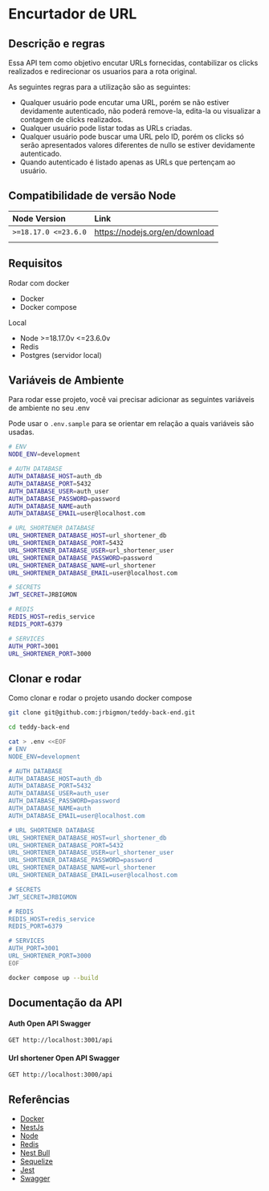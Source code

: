 
# Encurtador de URL

## Descrição e regras

Essa API tem como objetivo encutar URLs fornecidas, contabilizar os clicks realizados e redirecionar os usuarios para a rota original.

As seguintes regras para a utilização são as seguintes:
- Qualquer usuário pode encutar uma URL, porém se não estiver devidamente autenticado, não poderá remove-la, edita-la ou visualizar a contagem de clicks realizados.
- Qualquer usuário pode listar todas as URLs criadas.
- Qualquer usuário pode buscar uma URL pelo ID, porém os clicks só serão apresentados valores diferentes de nullo se estiver devidamente autenticado.
- Quando autenticado é listado apenas as URLs que pertençam ao usuário.


## Compatibilidade de versão Node

| Node Version         | Link                           |
| :------------------- | :----------------------------- |
| `>=18.17.0 <=23.6.0` | https://nodejs.org/en/download |
|                      |                                |

## Requisitos
Rodar com docker
- Docker 
- Docker compose

Local
- Node >=18.17.0v <=23.6.0v
- Redis
- Postgres (servidor local)


## Variáveis de Ambiente

Para rodar esse projeto, você vai precisar adicionar as seguintes variáveis de ambiente no seu .env

Pode usar o `.env.sample` para se orientar em relação a quais variáveis são usadas.

```bash
# ENV
NODE_ENV=development

# AUTH DATABASE
AUTH_DATABASE_HOST=auth_db
AUTH_DATABASE_PORT=5432
AUTH_DATABASE_USER=auth_user
AUTH_DATABASE_PASSWORD=password
AUTH_DATABASE_NAME=auth
AUTH_DATABASE_EMAIL=user@localhost.com

# URL SHORTENER DATABASE
URL_SHORTENER_DATABASE_HOST=url_shortener_db
URL_SHORTENER_DATABASE_PORT=5432
URL_SHORTENER_DATABASE_USER=url_shortener_user
URL_SHORTENER_DATABASE_PASSWORD=password
URL_SHORTENER_DATABASE_NAME=url_shortener
URL_SHORTENER_DATABASE_EMAIL=user@localhost.com

# SECRETS
JWT_SECRET=JRBIGMON

# REDIS
REDIS_HOST=redis_service
REDIS_PORT=6379

# SERVICES
AUTH_PORT=3001
URL_SHORTENER_PORT=3000
```
## Clonar e rodar

Como clonar e rodar o projeto usando docker compose

```bash
git clone git@github.com:jrbigmon/teddy-back-end.git
```

```bash
cd teddy-back-end
```

```bash
cat > .env <<EOF
# ENV
NODE_ENV=development

# AUTH DATABASE
AUTH_DATABASE_HOST=auth_db
AUTH_DATABASE_PORT=5432
AUTH_DATABASE_USER=auth_user
AUTH_DATABASE_PASSWORD=password
AUTH_DATABASE_NAME=auth
AUTH_DATABASE_EMAIL=user@localhost.com

# URL SHORTENER DATABASE
URL_SHORTENER_DATABASE_HOST=url_shortener_db
URL_SHORTENER_DATABASE_PORT=5432
URL_SHORTENER_DATABASE_USER=url_shortener_user
URL_SHORTENER_DATABASE_PASSWORD=password
URL_SHORTENER_DATABASE_NAME=url_shortener
URL_SHORTENER_DATABASE_EMAIL=user@localhost.com

# SECRETS
JWT_SECRET=JRBIGMON

# REDIS
REDIS_HOST=redis_service
REDIS_PORT=6379

# SERVICES
AUTH_PORT=3001
URL_SHORTENER_PORT=3000
EOF
```

```bash
docker compose up --build
```


## Documentação da API

#### Auth Open API Swagger

```http
GET http://localhost:3001/api
```

#### Url shortener Open API Swagger

```http
GET http://localhost:3000/api
```



## Referências

 - [Docker](https://www.docker.com/)
 - [NestJs](https://nestjs.com/)
 - [Node](https://nodejs.org/en)
 - [Redis](https://redis.io/)
 - [Nest Bull](https://github.com/nestjs/bull)
 - [Sequelize](https://sequelize.org/)
 - [Jest](https://jestjs.io/pt-BR/)
 - [Swagger](https://swagger.io/)


